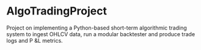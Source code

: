 # AlgoTradingProject
Project on implementing a Python-based short-term algorithmic trading system to ingest OHLCV data, run a modular backtester and produce trade logs and P &amp;L metrics.
